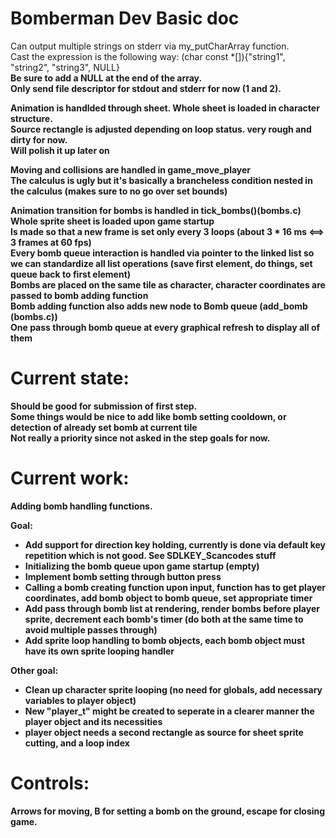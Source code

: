 # Bomberman Dev Basic doc

Can output multiple strings on stderr via my_putCharArray function.<br>
Cast the expression is the following way: (char const *[]){"string1", "string2", "string3", NULL}<br>
<b>Be sure to add a NULL at the end of the array.<b><br>
Only send file descriptor for stdout and stderr for now (1 and 2).<br>

Animation is handlded through sheet. Whole sheet is loaded in character structure.<br>
Source rectangle is adjusted depending on loop status. very rough and dirty for now.<br>
Will polish it up later on<br>

Moving and collisions are handled in game_move_player<br>
The calculus is ugly but it's basically a brancheless condition nested in the calculus (makes sure to no go over set bounds)<br>

Animation transition for bombs is handled in tick_bombs()(bombs.c)<br>
Whole sprite sheet is loaded upon game startup<br>
Is made so that a new frame is set only every 3 loops (about 3 * 16 ms <==> 3 frames at 60 fps)<br>
Every bomb queue interaction is handled via pointer to the linked list so we can standardize all list operations (save first element, do things, set queue back to first element)<br>
Bombs are placed on the same tile as character, character coordinates are passed to bomb adding function <br>
Bomb adding function also adds new node to Bomb queue (add_bomb (bombs.c))<br>
One pass through bomb queue at every graphical refresh to display all of them<br>


# Current state:

Should be good for submission of first step.<br>
Some things would be nice to add like bomb setting cooldown, or detection of already set bomb at current tile<br>
Not really a priority since not asked in the step goals for now.<br>

# Current work:

Adding bomb handling functions.

Goal:

- Add support for direction key holding, currently is done via default key repetition which is not good. See SDLKEY_Scancodes stuff<br>
- Initializing the bomb queue upon game startup (empty)<br>
- Implement bomb setting through button press<br>
- Calling a bomb creating function upon input, function has to get player coordinates, add bomb object to bomb queue, set appropriate timer<br>
- Add pass through bomb list at rendering, render bombs before player sprite, decrement each bomb's timer (do both at the same time to avoid multiple passes through)<br>
- Add sprite loop handling to bomb objects, each bomb object must have its own sprite looping handler<br>

Other goal:

- Clean up character sprite looping (no need for globals, add necessary variables to player object)<br>
- New "player_t" might be created to seperate in a clearer manner the player object and its necessities<br>
- player object needs a second rectangle as source for sheet sprite cutting, and a loop index<br>

# Controls:<br>
Arrows for moving, B for setting a bomb on the ground, escape for closing game.